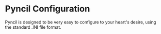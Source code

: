 # Pyncil Configuration
Pyncil is designed to be very easy to configure 
to your heart's desire, using the standard .INI 
file format.